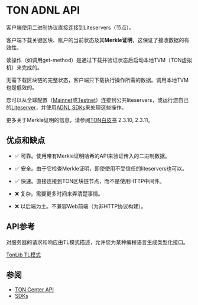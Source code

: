 # TON ADNL API

客户端使用二进制协议直接连接到Liteservers（节点）。

客户端下载关键区块、账户的当前状态及其**Merkle证明**，这保证了接收数据的有效性。

读操作（如调用get-method）是通过下载并验证状态后启动本地TVM（TON虚拟机）来完成的。

无需下载区块链的完整状态，客户端只下载执行操作所需的数据。调用本地TVM也是低效的。

您可以从全球配置（[Mainnet](https://ton.org/global-config.json)或[Testnet](https://ton.org/testnet-global.config.json)）连接到公共liteservers，或运行您自己的[Liteserver](/participate/nodes/node-types)，并使用[ADNL SDKs](/develop/dapps/apis/sdk#adnl-based-sdks)来处理这些操作。

更多关于Merkle证明的信息，请参阅[TON白皮书](https://ton.org/ton.pdf) 2.3.10, 2.3.11。

## 优点和缺点

- ✅ 可靠。使用带有Merkle证明哈希的API来验证传入的二进制数据。
- ✅ 安全。由于它检查Merkle证明，即使使用不受信任的liteservers也可以。
- ✅ 快速。直接连接到TON区块链节点，而不是使用HTTP中间件。

- ❌ 复杂。需要更多时间来弄清楚事情。
- ❌ 以后端为主。不兼容Web前端（为非HTTP协议构建）。

## API参考

对服务器的请求和响应由TL模式描述，允许您为某种编程语言生成类型化接口。

[TonLib TL模式](https://github.com/ton-blockchain/ton/blob/master/tl/generate/scheme/tonlib_api.tl)

## 参阅
* [TON Center API](/develop/dapps/apis/toncenter)
* [SDKs](/develop/dapps/apis/sdk)
